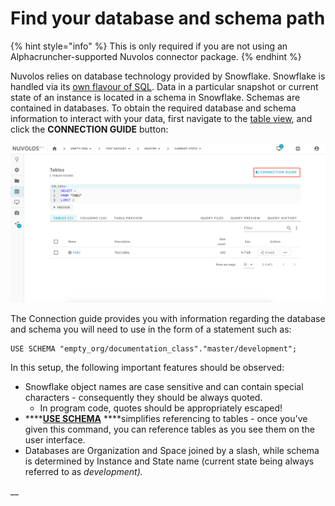# Find your database and schema path

{% hint style="info" %}
This is only required if you are not using an Alphacruncher-supported Nuvolos connector package.
{% endhint %}

Nuvolos relies on database technology provided by Snowflake. Snowflake is handled via its [own flavour of SQL](https://docs.snowflake.net/manuals/sql-reference-commands.html).  Data in a particular snapshot or current state of an instance is located in a schema in Snowflake. Schemas are contained in databases. To obtain the required database and schema information to interact with your data, first navigate to the [table view](../the-table-view.md), and click the **CONNECTION GUIDE** button:

![](../../../.gitbook/assets/screen-shot-2020-03-17-at-1.22.49-pm.png)

The Connection guide provides you with information regarding the database and schema you will need to use in the form of a statement such as:

```text
USE SCHEMA "empty_org/documentation_class"."master/development";
```

In this setup, the following important features should be observed:

* Snowflake object names are case sensitive and can contain special characters - consequently they should be always quoted.
  * In program code, quotes should be appropriately escaped!
* \*\*\*\*[**USE SCHEMA**](https://docs.snowflake.net/manuals/sql-reference/sql/use-schema.html) ****simplifies referencing to tables - once you've given this command, you can reference tables as you see them on the user interface.
* Databases are Organization and Space joined by a slash, while schema is determined by Instance and State name \(current state being always referred to as _development\)._

\_\_

